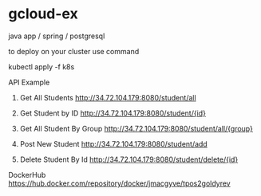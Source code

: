 # gcloud-ex

java app / spring / postgresql

to deploy on your cluster use command

kubectl apply -f k8s

API Example

1) Get All Students http://34.72.104.179:8080/student/all

2) Get Student by ID http://34.72.104.179:8080/student/{id}

3) Get All Student By Group http://34.72.104.179:8080/student/all/{group}

4) Post New Student http://34.72.104.179:8080/student/add

5) Delete Student By Id http://34.72.104.179:8080/student/delete/{id}


DockerHub https://hub.docker.com/repository/docker/jmacgyve/tpos2goldyrev
